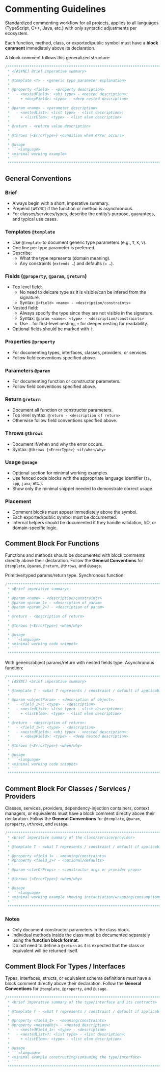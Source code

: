 # Commenting Guidelines
Standardized commenting workflow for all projects, applies to all languages (TypeScript, C++, Java, etc.) with only syntactic adjustments per ecosystem.

Each function, method, class, or exported/public symbol must have a **block comment** immediately above its declaration.

A block comment follows this generalized structure:
```javascript
/******************************************************************************************************************
 * <[ASYNC] Brief imperative summary>
 *
 * @template <T> - <generic type parameter explanation>
 *
 * @property <field> - <property description>
 *   - <nestedField>: <obj type> - <nested description>:
 *     + <deepField>: <type> - <deep nested description>
 *
 * @param <name> - <parameter description>
 *   - <nestedList>: <list type> - <list description>:
 *     + <listElem>: <type> - <list elem description>
 *
 * @return - <return value description>
 *
 * @throws {<ErrorType>} <condition when error occurs>
 *
 * @usage
 * ```<language>
 * <minimal working example>
 * ```
 ******************************************************************************************************************/
```

## General Conventions
### Brief
- Always begin with a short, imperative summary.
- Prepend ```[ASYNC]``` if the function or method is asynchronous.
- For classes/services/types, describe the entity’s purpose, guarantees, and typical use cases.

### Templates ```@template```
- Use ```@template``` to document generic type parameters (e.g., ```T```, ```K```, ```V```).
- One line per type parameter is preferred.
- Describe:
  - What the type represents (domain meaning).
  - Any constraints (```extends …```) and defaults (```= …```).

### Fields (```@property```, ```@param```, ```@return```)
- Top level field:
  - No need to delcare type as it is visible/can be infered from the signature.
  - Syntax: ```@<field> <name> - <description/constraints>```
- Nested field:
  - Always specify the type since they are not visible in the signature.
  - Syntax: ```@param <name>: <type> - <description/constraints>```
  - Use ```-``` for first-level nesting, ```+``` for deeper nesting for readability.
- Optional fields should be marked with ```?```.

### Properties ```@property```
- For documenting types, interfaces, classes, providers, or services.
- Follow field conventions specified above.

### Parameters ```@param```
- For documenting function or constructor parameters.
- Follow field conventions specified above.

### Return ```@return```
- Document all function or constructor parameters.
- Top level syntax: ```@return - <description of return>```
- Otherwise follow field conventions specified above.

### Throws ```@throws```
- Document if/when and why the error occurs.
- Syntax: ```@throws {<ErrorType>} <if/when/why>```

### Usage ```@usage```
- Optional section for minimal working examples.
- Use fenced code blocks with the appropriate language identifier (```ts```, ```cpp```, ```java```, etc.).
- Show only the minimal snippet needed to demonstrate correct usage.

### Placement
- Comment blocks must appear immediately above the symbol.
- Each exported/public symbol must be documented.
- Internal helpers should be documented if they handle validation, I/O, or domain-specific logic.

## Comment Block For Functions
Functions and methods should be documented with block comments directly above their declaration.
Follow the **General Conventions** for ```@template```, ```@param```, ```@return```, ```@throws```, and ```@usage```.

Primitive/typed params/return type. Synchronous function:
```javascript
/******************************************************************************************************************
 * <Brief imperative summary>
 *
 * @param <name> - <description/constraints>
 * @param <param_1> - <description of param>
 * @param <param_2>? - <description of param>
 *
 * @return - <description of return>
 *
 * @throws {<ErrorType>} <when/why>
 *
 * @usage
 * ```<language>
 * <minimal working code snippet>
 * ```
 ******************************************************************************************************************/
```

With generic/object params/return with nested fields type. Asynchronous function:
```javascript
/******************************************************************************************************************
 * [ASYNC] <brief imperative summary>
 *
 * @template T - <what T represents / constraint / default if applicable>
 *
 * @param <objectParam> - <description of object>:
 *   - <field_1>?: <type> - <description>
 *   - <nestedList>: <list type> - <list description>:
 *     + <listElem>: <type> - <list elem description>
 *
 * @return - <description of return>:
 *   - <field_1>?: <type> - <description>
 *   - <nestedField>: <obj type> - <nested description>:
 *     + <deepField>: <type> - <deep nested description>
 *
 * @throws {<ErrorType>} <when/why>
 *
 * @usage
 * ```<language>
 * <minimal working code snippet>
 * ```
 ******************************************************************************************************************/
```

## Comment Block For Classes / Services / Providers
Classes, services, providers, dependency-injection containers, context managers, or equivalents must have a block comment directly above their declaration.
Follow the **General Conventions** for ```@template```, ```@param```, ```@property```, ```@throws```, and ```@usage```.
```javascript
/******************************************************************************************************************
 * <brief imperative summary of the class/service/provider>
 *
 * @template T - <what T represents / constraint / default if applicable>
 *
 * @property <field_1> - <meaning/constraints>
 * @property <field_2>? - <optional/defaults>
 *
 * @param <ctorOrProps> - <constructor args or provider props>
 *
 * @throws {<ErrorType>} <when/why>
 *
 * @usage
 * ```<language>
 * <minimal working example showing instantiation/wrapping/consumption>
 * ```
 ******************************************************************************************************************/
```

### Notes
- Only document constructor parameters in the class block.
- Individual methods inside the class must be documented separately using the **function block format**.
- Do not need to define a ```@return``` as it is expected that the class or equivalent will be returned itself.

## Comment Block For Types / Interfaces
Types, interfaces, structs, or equivalent schema definitions must have a block comment directly above their declaration.
Follow the **General Conventions** for ```@template```, ```@property```, and ```@usage```.
```javascript
/******************************************************************************************************************
 * <brief imperative summary of the type/interface and its contracts>
 *
 * @template T - <what T represents / constraint / default if applicable>
 *
 * @property <field_1> - <meaning/constraints>
 * @property <nestedObj> - <nested description>:
 *   - <nestedField_1>: <type> - <description>
 *   - <nestedList>?: <list type> - <list description>:
 *     + <listElem>: <type> - <list elem description>
 *
 * @usage
 * ```<language>
 * <minimal example constructing/consuming the type/interface>
 * ```
 ******************************************************************************************************************/
```
